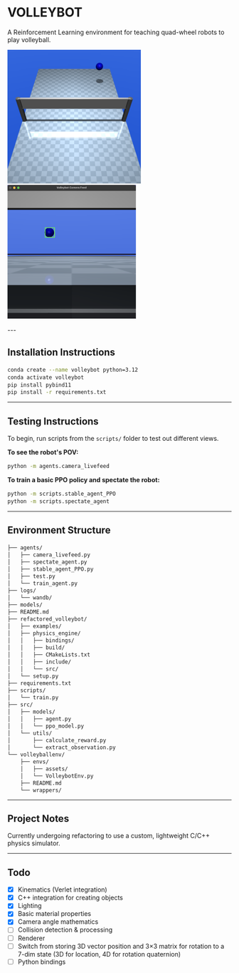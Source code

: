 # VOLLEYBOT
A Reinforcement Learning environment for teaching quad-wheel robots to play volleyball.

<p float="left">
  <img src="volleyballenv/envs/assets/mujoco_frame_5.png" alt="Screenshot of spectator" height="300"/>
  <img src="volleyballenv/envs/assets/robot_perspective.png" alt="Screenshot of robot view" height="300"/>
</p>
---

## Installation Instructions

```bash
conda create --name volleybot python=3.12
conda activate volleybot
pip install pybind11
pip install -r requirements.txt
```

---

## Testing Instructions

To begin, run scripts from the `scripts/` folder to test out different views.

**To see the robot's POV:**
```bash
python -m agents.camera_livefeed
```

**To train a basic PPO policy and spectate the robot:**
```bash
python -m scripts.stable_agent_PPO
python -m scripts.spectate_agent
```

---

## Environment Structure

```
├── agents/
│   ├── camera_livefeed.py
│   ├── spectate_agent.py
│   ├── stable_agent_PPO.py
│   ├── test.py
│   └── train_agent.py
├── logs/
│   └── wandb/
├── models/
├── README.md
├── refactored_volleybot/
│   ├── examples/
│   ├── physics_engine/
│   │   ├── bindings/
│   │   ├── build/
│   │   ├── CMakeLists.txt
│   │   ├── include/
│   │   └── src/
│   └── setup.py
├── requirements.txt
├── scripts/
│   └── train.py
├── src/
│   ├── models/
│   │   ├── agent.py
│   │   └── ppo_model.py
│   └── utils/
│       ├── calculate_reward.py
│       └── extract_observation.py
└── volleyballenv/
    ├── envs/
    │   ├── assets/
    │   └── VolleybotEnv.py
    ├── README.md
    └── wrappers/
```

---

## Project Notes

Currently undergoing refactoring to use a custom, lightweight C/C++ physics simulator. 

---

## Todo

- [x] Kinematics (Verlet integration)  
- [x] C++ integration for creating objects  
- [x] Lighting  
- [x] Basic material properties  
- [x] Camera angle mathematics  
- [ ] Collision detection & processing  
- [ ] Renderer  
- [ ] Switch from storing 3D vector position and 3×3 matrix for rotation to a 7-dim state (3D for location, 4D for rotation quaternion)  
- [ ] Python bindings  
